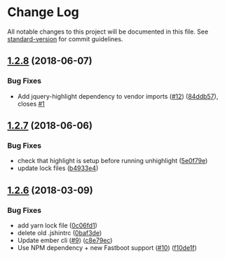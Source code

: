 # Change Log

All notable changes to this project will be documented in this file. See [standard-version](https://github.com/conventional-changelog/standard-version) for commit guidelines.

<a name="1.2.8"></a>
## [1.2.8](https://github.com/knownasilya/ember-highlight/compare/v1.2.7...v1.2.8) (2018-06-07)


### Bug Fixes

* Add jquery-highlight dependency to vendor imports ([#12](https://github.com/knownasilya/ember-highlight/issues/12)) ([84ddb57](https://github.com/knownasilya/ember-highlight/commit/84ddb57)), closes [#1](https://github.com/knownasilya/ember-highlight/issues/1)



<a name="1.2.7"></a>
## [1.2.7](https://github.com/knownasilya/ember-highlight/compare/v1.2.6...v1.2.7) (2018-06-06)


### Bug Fixes

* check that highlight is setup before running unhighlight ([5e0f79e](https://github.com/knownasilya/ember-highlight/commit/5e0f79e))
* update lock files ([b4933e4](https://github.com/knownasilya/ember-highlight/commit/b4933e4))



<a name="1.2.6"></a>
## [1.2.6](https://github.com/knownasilya/ember-highlight/compare/v1.2.5...v1.2.6) (2018-03-09)


### Bug Fixes

* add yarn lock file ([0c06fd1](https://github.com/knownasilya/ember-highlight/commit/0c06fd1))
* delete old .jshintrc ([0baf3de](https://github.com/knownasilya/ember-highlight/commit/0baf3de))
* Update ember cli ([#9](https://github.com/knownasilya/ember-highlight/issues/9)) ([c8e79ec](https://github.com/knownasilya/ember-highlight/commit/c8e79ec))
* Use NPM dependency + new Fastboot support ([#10](https://github.com/knownasilya/ember-highlight/issues/10)) ([f10de1f](https://github.com/knownasilya/ember-highlight/commit/f10de1f))
